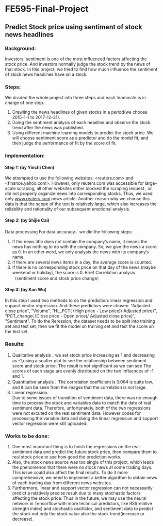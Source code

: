 # FE595-Final-Project
## Predict Stock price using sentiment of stock news headlines
### Background:
Investors' sentiment is one of the most influenced factors affecting the stock price. And investors normally judge the stock trend by the news of that stock. In this project, we tried to find how much influence the sentiment of stock news headlines have on a stock.

### Steps:
We divided the whole project into three steps and each teammate is in charge of one step.
1. Crawling the news headlines of given stocks in a period(we choose 2015-1-1 to 2017-12-31).
2. Doing the sentiment analysis of each headline and observe the stock trend after the news was published.
3. Using different machine learning models to predict the stock price. We will choose sentiment score as a predictor and do the model fit, and then judge the performance of fit by the score of fit.

### Implementation:
#### Step 1: (by Yinchi Chen)
We attempted to use the following websites: <reuters.com> and <finance.yahoo.com>. However, only reuters.com was accessible for large-scale scraping, all other websites either blocked the scraping request , or did not properly organize news into corresponding stocks. Thus, we used only www.reuters.com  news article.
Another reason why we choose this data is that the scope of the text is relatively large, which also increases the reliability and rationality of our subsequent emotional analysis.
#### Step 2: (by Shijie Cai)
Data processing
For data accuracy，we did the following steps:
1. If the news title does not contain the company’s name, it means the news has nothing to do with the company. So, we give the news a score as 0. In an other word, we only analysis the news with its company’s name.
2. If there are several news items in a day, the average score is counted.
3. If there is no corresponding stock price on that day of the news (maybe weekend or holiday), the score is 0.
Brief Correlation analysis（sentiment score and stock price change）
#### Step 3: (by Kan Wu)
In this step I used two methods to do the prediction: linear regression and support vector regression.
And these predictors were chosen: "Adjusted close price", "Volume", "HL_PCT( (High price - Low price)/ Adjusted price)", "PCT_change( (Close price - Open price)/ Adjusted close price)", "Sentiment".
To do the Reression, the dataset needs to be split into training set and test set, then we fit the model on training set and test the score on the test set.


### Results:

1. Qualitative analysis：we set stock price increasing as 1 and decreasing as -1,using a scatter plot to see the relationship between sentiment score and stock price. The result is not significant as we can see The scores of each stage are evenly distributed on the two influences of -1 and 1.
2. Quantitative analysis：The correlation coefficient is 0.064 is quite low, and it can be seen from the images that the correlation is not large.
3. Linear regression.\
Due to some issues of transition of sentiment data, there was no enough time to process the stock and variables data to match the date of real sentiment data. Therefore, unfortunately, both of the two regressions were not excuted on the real sentiment 
data. However codes for processing the variable data and doing the linear regression and support vector regression were still uploaded.


### Works to be done:
1. One most important thing is to finish the regressions on the real sentiment data and predict the future stock price, then compare them to real stock price to see how good the prediction works.
2. Also, the stock news source was too single of this project, which leads the phenomenon that there were no stock news at some trading days. This issue could also affect the final results. To do it more comprehensive, we need to implement a better algorithm to obtain news of each trading day from different news websites.
3. Furthermore, linear and support vector regression can not necessarily predict a relatively precise result due to many stochastic factors affecting the stock price.  Thus in the future, we may use the neural network in Tensorflow with more technical predictors, like RSI(relative strength index) and stochastic oscillator, and sentiment data to predict the stock not only the stock value also the stock trend(increase or decrease).













